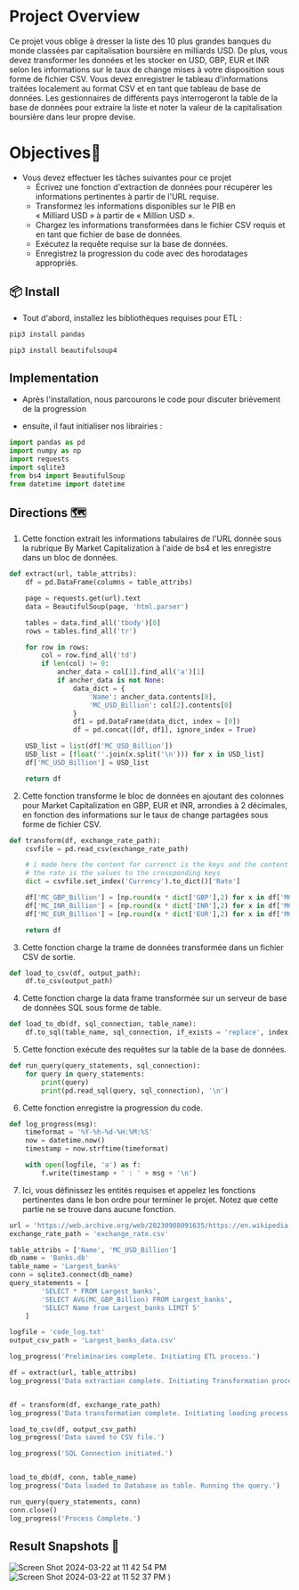 # Project Overview 
Ce projet vous oblige à dresser la liste des 10 plus grandes banques du monde classées par capitalisation boursière en milliards USD. De plus, vous devez transformer les données et les stocker en USD, GBP, EUR et INR selon les informations sur le taux de change mises à votre disposition sous forme de fichier CSV. Vous devez enregistrer le tableau d'informations traitées localement au format CSV et en tant que tableau de base de données. Les gestionnaires de différents pays interrogeront la table de la base de données pour extraire la liste et noter la valeur de la capitalisation boursière dans leur propre devise.



# Objectives📝
* Vous devez effectuer les tâches suivantes pour ce projet
   - Écrivez une fonction d'extraction de données pour récupérer les informations pertinentes à partir de l'URL requise.
   - Transformez les informations disponibles sur le PIB en « Milliard USD » à partir de « Million USD ».
   - Chargez les informations transformées dans le fichier CSV requis et en tant que fichier de base de données.
   - Exécutez la requête requise sur la base de données.
   - Enregistrez la progression du code avec des horodatages appropriés.

## 📦 Install

- Tout d'abord, installez les bibliothèques requises pour ETL :

```bash
pip3 install pandas
```

```bash
pip3 install beautifulsoup4
```

## Implementation
- Après l'installation, nous parcourons le code pour discuter brièvement de la progression

- ensuite, il faut initialiser nos librairies :
```python
import pandas as pd 
import numpy as np 
import requests
import sqlite3
from bs4 import BeautifulSoup
from datetime import datetime
```  

## Directions 🗺
1. Cette fonction extrait les informations tabulaires de l'URL donnée sous la rubrique By Market Capitalization à l'aide de bs4 et les enregistre dans un bloc de données.
```python
def extract(url, table_attribs):
    df = pd.DataFrame(columns = table_attribs)

    page = requests.get(url).text
    data = BeautifulSoup(page, 'html.parser')

    tables = data.find_all('tbody')[0]
    rows = tables.find_all('tr')

    for row in rows:
        col = row.find_all('td')
        if len(col) != 0:
            ancher_data = col[1].find_all('a')[1]
            if ancher_data is not None:
                data_dict = {
                    'Name': ancher_data.contents[0],
                    'MC_USD_Billion': col[2].contents[0]
                }
                df1 = pd.DataFrame(data_dict, index = [0])
                df = pd.concat([df, df1], ignore_index = True)

    USD_list = list(df['MC_USD_Billion'])
    USD_list = [float(''.join(x.split('\n'))) for x in USD_list]
    df['MC_USD_Billion'] = USD_list

    return df
```

2. Cette fonction transforme le bloc de données en ajoutant des colonnes pour Market Capitalization en GBP, EUR et INR, arrondies à 2 décimales, en fonction des informations sur le taux de change partagées sous forme de fichier CSV.
```python
def transform(df, exchange_rate_path):
    csvfile = pd.read_csv(exchange_rate_path)

    # i made here the content for currenct is the keys and the content of 
    # the rate is the values to the crossponding keys
    dict = csvfile.set_index('Currency').to_dict()['Rate']

    df['MC_GBP_Billion'] = [np.round(x * dict['GBP'],2) for x in df['MC_USD_Billion']]
    df['MC_INR_Billion'] = [np.round(x * dict['INR'],2) for x in df['MC_USD_Billion']]
    df['MC_EUR_Billion'] = [np.round(x * dict['EUR'],2) for x in df['MC_USD_Billion']]

    return df
```

3. Cette fonction charge la trame de données transformée dans un fichier CSV de sortie.
```python
def load_to_csv(df, output_path):
    df.to_csv(output_path)
```

4. Cette fonction charge la data frame transformée sur un serveur de base de données SQL sous forme de table.
```python
def load_to_db(df, sql_connection, table_name):
    df.to_sql(table_name, sql_connection, if_exists = 'replace', index = False)
```

5. Cette fonction exécute des requêtes sur la table de la base de données.
```python
def run_query(query_statements, sql_connection):
    for query in query_statements:
        print(query)
        print(pd.read_sql(query, sql_connection), '\n')
```

6. Cette fonction enregistre la progression du code.
```python
def log_progress(msg):
    timeformat = '%Y-%h-%d-%H:%M:%S'
    now = datetime.now()
    timestamp = now.strftime(timeformat)

    with open(logfile, 'a') as f:
        f.write(timestamp + ' : ' + msg + '\n')
```

7. Ici, vous définissez les entités requises et appelez les fonctions pertinentes dans le bon ordre pour terminer le projet. Notez que cette partie ne se trouve dans aucune fonction.
```python
url = 'https://web.archive.org/web/20230908091635/https://en.wikipedia.org/wiki/List_of_largest_banks'
exchange_rate_path = 'exchange_rate.csv'

table_attribs = ['Name', 'MC_USD_Billion']
db_name = 'Banks.db'
table_name = 'Largest_banks'
conn = sqlite3.connect(db_name)
query_statements = [
        'SELECT * FROM Largest_banks',
        'SELECT AVG(MC_GBP_Billion) FROM Largest_banks',
        'SELECT Name from Largest_banks LIMIT 5'
    ]

logfile = 'code_log.txt'
output_csv_path = 'Largest_banks_data.csv'

log_progress('Preliminaries complete. Initiating ETL process.')

df = extract(url, table_attribs)
log_progress('Data extraction complete. Initiating Transformation process.')


df = transform(df, exchange_rate_path)
log_progress('Data transformation complete. Initiating loading process.')

load_to_csv(df, output_csv_path)
log_progress('Data saved to CSV file.')

log_progress('SQL Connection initiated.')


load_to_db(df, conn, table_name)
log_progress('Data loaded to Database as table. Running the query.')

run_query(query_statements, conn)
conn.close()
log_progress('Process Complete.')
```

## Result Snapshots 📸
![Screen Shot 2024-03-22 at 11 42 54 PM](https://private-user-images.githubusercontent.com/110859185/315985267-7e2f00d5-46c1-4e9e-9636-12f829e2a1a7.png?jwt=eyJhbGciOiJIUzI1NiIsInR5cCI6IkpXVCJ9.eyJpc3MiOiJnaXRodWIuY29tIiwiYXVkIjoicmF3LmdpdGh1YnVzZXJjb250ZW50LmNvbSIsImtleSI6ImtleTUiLCJleHAiOjE3MTExMDYxMDIsIm5iZiI6MTcxMTEwNTgwMiwicGF0aCI6Ii8xMTA4NTkxODUvMzE1OTg1MjY3LTdlMmYwMGQ1LTQ2YzEtNGU5ZS05NjM2LTEyZjgyOWUyYTFhNy5wbmc_WC1BbXotQWxnb3JpdGhtPUFXUzQtSE1BQy1TSEEyNTYmWC1BbXotQ3JlZGVudGlhbD1BS0lBVkNPRFlMU0E1M1BRSzRaQSUyRjIwMjQwMzIyJTJGdXMtZWFzdC0xJTJGczMlMkZhd3M0X3JlcXVlc3QmWC1BbXotRGF0ZT0yMDI0MDMyMlQxMTEwMDJaJlgtQW16LUV4cGlyZXM9MzAwJlgtQW16LVNpZ25hdHVyZT00OTE5ZDhkOTY4MzkzNWFkMWZhOGRmMzlhZWY5N2ViNjkwZTNlMmE2YmFkNzlkNjY4MDEzYjFmMDIyZTVjMzA5JlgtQW16LVNpZ25lZEhlYWRlcnM9aG9zdCZhY3Rvcl9pZD0wJmtleV9pZD0wJnJlcG9faWQ9MCJ9.jzspFP04gthkHHV0YtsmEocD5hSQDVWLgu8S8cS1P4g)
![Screen Shot 2024-03-22 at 11 52 37 PM](https://github.com/danielngtlse/project-data-engineering/issues/1#issuecomment-2014855160)
)














